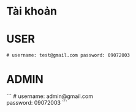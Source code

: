 # Tài khoản
<h1>USER</h1>

```
# username: test@gmail.com password: 09072003 
```
<h1>ADMIN</h1>
```
# username: admin@gmail.com <br> password: 09072003
```
